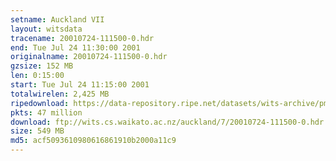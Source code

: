 ```yaml
---
setname: Auckland VII
layout: witsdata
tracename: 20010724-111500-0.hdr
end: Tue Jul 24 11:30:00 2001
originalname: 20010724-111500-0.hdr
gzsize: 152 MB
len: 0:15:00
start: Tue Jul 24 11:15:00 2001
totalwirelen: 2,425 MB
ripedownload: https://data-repository.ripe.net/datasets/wits-archive/pma/long/auck/7//20010724-111500-0.hdr.gz
pkts: 47 million
download: ftp://wits.cs.waikato.ac.nz/auckland/7/20010724-111500-0.hdr.gz
size: 549 MB
md5: acf5093610980616861910b2000a11c9
---
```

